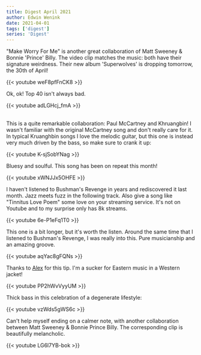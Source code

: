 ```yaml
---
title: Digest April 2021
author: Edwin Wenink
date: 2021-04-01
tags: ['digest']
series: 'Digest'
---
```


"Make Worry For Me" is another great collaboration of Matt Sweeney & Bonnie 'Prince' Billy.
The video clip matches the music: both have their signature weirdness.
Their new album 'Superwolves' is dropping tomorrow, the 30th of April!

{{< youtube weF8pfFnCK8 >}}

Ok, ok! Top 40 isn't always bad.

{{< youtube adLGHcj_fmA >}}

<br>
This is a quite remarkable collaboration: Paul McCartney and Khruangbin!
I wasn't familiar with the original McCartney song and don't really care for it.
In typical Kruanghbin songs I love the melodic guitar, but this one is instead very much driven by the bass, so make sure to crank it up:

{{< youtube K-sjSobYNag >}}

Bluesy and soulful. 
This song has been on repeat this month!

{{< youtube xWNJJx5OHFE >}}

I haven't listened to Bushman's Revenge in years and rediscovered it last month.
Jazz meets fuzz in the following track.
Also give a song like "Tinnitus Love Poem" some love on your streaming service. 
It's not on Youtube and to my surprise only has 8k streams.

{{< youtube 6e-P1eFq1T0 >}}

This one is a bit longer, but it's worth the listen.
Around the same time that I listened to Bushman's Revenge, I was really into this.
Pure musicianship and an amazing groove.

{{< youtube aqYac8gFQNs >}}

Thanks to [Alex](https://www.alextes.me/) for this tip.
I'm a sucker for Eastern music in a Western jacket!

{{< youtube PP2hWvVyyUM >}}

Thick bass in this celebration of a degenerate lifestyle:

{{< youtube vzWds5gWS6c >}}

Can't help myself ending on a calmer note, with another collaboration between Matt Sweeney & Bonnie Prince Billy.
The corresponding clip is beautifully melancholic.

{{< youtube LG6l7YB-bok >}}
